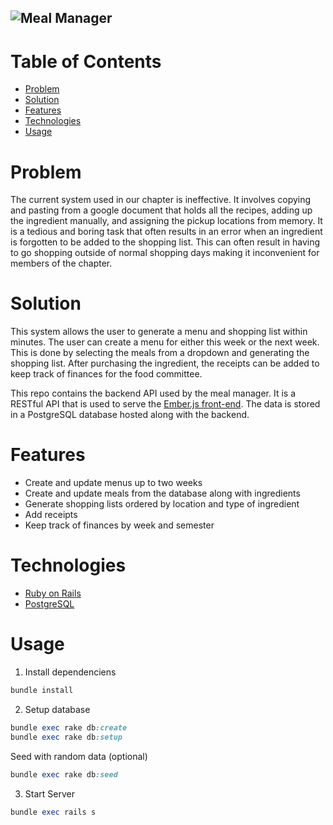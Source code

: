 ![Meal Manager](https://i.imgur.com/PRPO2JL.png)
---
# Table of Contents
- [Problem](#problem)
- [Solution](#solution)
- [Features](#features)
- [Technologies](#technologies)
- [Usage](#usage)
# Problem
The current system used in our chapter is ineffective. It involves copying and pasting from a google document that holds all the recipes, adding up the ingredient manually, and assigning the pickup locations from memory. It is a tedious and boring task that often results in an error when an ingredient is forgotten to be added to the shopping list. This can often result in having to go shopping outside of normal shopping days making it inconvenient for members of the chapter. 

# Solution
This system allows the user to generate a menu and shopping list within minutes. The user can create a menu for either this week or the next week. This is done by selecting the meals from a dropdown and generating the shopping list. After purchasing the ingredient, the receipts can be added to keep track of finances for the food committee.

This repo contains the backend API used by the meal manager. It is a RESTful API that is used to serve the [Ember.js front-end](https://github.com/dca123/food-web). The data is stored in a PostgreSQL database hosted along with the backend. 

# Features
-   Create and update menus up to two weeks
-   Create and update meals from the database along with ingredients
-   Generate shopping lists ordered by location and type of ingredient
-   Add receipts
-   Keep track of finances by week and semester
# Technologies
- [Ruby on Rails](https://rubyonrails.org/)
- [PostgreSQL](https://www.postgresql.org/)
# Usage
1. Install dependenciens
```ruby
bundle install
```
2. Setup database
```ruby
bundle exec rake db:create
bundle exec rake db:setup
```
Seed with random data (optional)
```ruby
bundle exec rake db:seed
```
 3. Start Server
 ```ruby
 bundle exec rails s
```
